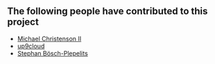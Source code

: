 ## The following people have contributed to this project

* [Michael Christenson II](https://github.com/m3talsmith)
* [up9cloud](https://github.com/up9cloud)
* [Stephan Bösch-Plepelits](https://github.com/plepe)
